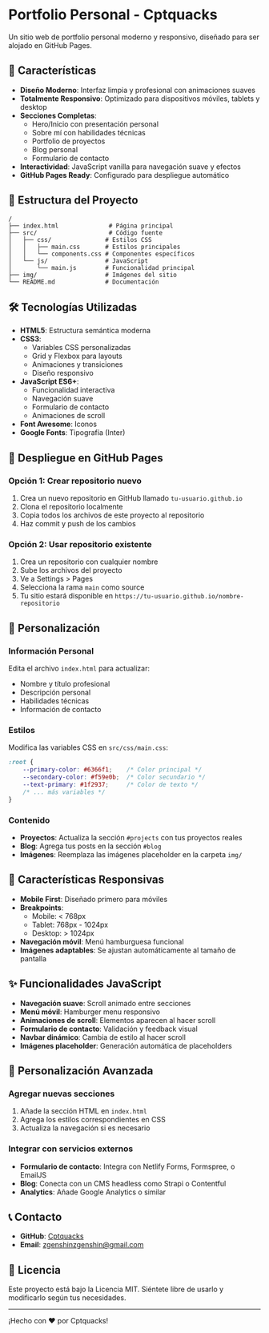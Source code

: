 # Portfolio Personal - Cptquacks

Un sitio web de portfolio personal moderno y responsivo, diseñado para ser alojado en GitHub Pages.

## 🚀 Características

- **Diseño Moderno**: Interfaz limpia y profesional con animaciones suaves
- **Totalmente Responsivo**: Optimizado para dispositivos móviles, tablets y desktop
- **Secciones Completas**:
  - Hero/Inicio con presentación personal
  - Sobre mí con habilidades técnicas
  - Portfolio de proyectos
  - Blog personal
  - Formulario de contacto
- **Interactividad**: JavaScript vanilla para navegación suave y efectos
- **GitHub Pages Ready**: Configurado para despliegue automático

## 📁 Estructura del Proyecto

```
/
├── index.html              # Página principal
├── src/                    # Código fuente
│   ├── css/               # Estilos CSS
│   │   ├── main.css       # Estilos principales
│   │   └── components.css # Componentes específicos
│   └── js/                # JavaScript
│       └── main.js        # Funcionalidad principal
├── img/                   # Imágenes del sitio
└── README.md              # Documentación
```

## 🛠️ Tecnologías Utilizadas

- **HTML5**: Estructura semántica moderna
- **CSS3**: 
  - Variables CSS personalizadas
  - Grid y Flexbox para layouts
  - Animaciones y transiciones
  - Diseño responsivo
- **JavaScript ES6+**: 
  - Funcionalidad interactiva
  - Navegación suave
  - Formulario de contacto
  - Animaciones de scroll
- **Font Awesome**: Iconos
- **Google Fonts**: Tipografía (Inter)

## 🚀 Despliegue en GitHub Pages

### Opción 1: Crear repositorio nuevo
1. Crea un nuevo repositorio en GitHub llamado `tu-usuario.github.io`
2. Clona el repositorio localmente
3. Copia todos los archivos de este proyecto al repositorio
4. Haz commit y push de los cambios

### Opción 2: Usar repositorio existente
1. Crea un repositorio con cualquier nombre
2. Sube los archivos del proyecto
3. Ve a Settings > Pages
4. Selecciona la rama `main` como source
5. Tu sitio estará disponible en `https://tu-usuario.github.io/nombre-repositorio`

## 📝 Personalización

### Información Personal
Edita el archivo `index.html` para actualizar:
- Nombre y título profesional
- Descripción personal
- Habilidades técnicas
- Información de contacto

### Estilos
Modifica las variables CSS en `src/css/main.css`:
```css
:root {
    --primary-color: #6366f1;    /* Color principal */
    --secondary-color: #f59e0b;  /* Color secundario */
    --text-primary: #1f2937;     /* Color de texto */
    /* ... más variables */
}
```

### Contenido
- **Proyectos**: Actualiza la sección `#projects` con tus proyectos reales
- **Blog**: Agrega tus posts en la sección `#blog`
- **Imágenes**: Reemplaza las imágenes placeholder en la carpeta `img/`

## 📱 Características Responsivas

- **Mobile First**: Diseñado primero para móviles
- **Breakpoints**:
  - Mobile: < 768px
  - Tablet: 768px - 1024px
  - Desktop: > 1024px
- **Navegación móvil**: Menú hamburguesa funcional
- **Imágenes adaptables**: Se ajustan automáticamente al tamaño de pantalla

## ✨ Funcionalidades JavaScript

- **Navegación suave**: Scroll animado entre secciones
- **Menú móvil**: Hamburger menu responsivo
- **Animaciones de scroll**: Elementos aparecen al hacer scroll
- **Formulario de contacto**: Validación y feedback visual
- **Navbar dinámico**: Cambia de estilo al hacer scroll
- **Imágenes placeholder**: Generación automática de placeholders

## 🎨 Personalización Avanzada

### Agregar nuevas secciones
1. Añade la sección HTML en `index.html`
2. Agrega los estilos correspondientes en CSS
3. Actualiza la navegación si es necesario

### Integrar con servicios externos
- **Formulario de contacto**: Integra con Netlify Forms, Formspree, o EmailJS
- **Blog**: Conecta con un CMS headless como Strapi o Contentful
- **Analytics**: Añade Google Analytics o similar

## 📞 Contacto

- **GitHub**: [Cptquacks](https://github.com/Cptquacks)
- **Email**: zgenshinzgenshin@gmail.com

## 📄 Licencia

Este proyecto está bajo la Licencia MIT. Siéntete libre de usarlo y modificarlo según tus necesidades.

---

¡Hecho con ❤️ por Cptquacks!
